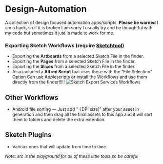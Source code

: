Design-Automation
=================

A collection of design focused automation apps/scripts. **Please be warned** I am a hack, so if it is broken I am sorry I usually try and be thoughtful with my code but sometimes it just is made to work for me.

### Exporting Sketch Workflows (require [Sketchtool](http://bohemiancoding.com/sketch/tool/))
* Exporting the **Artboards** from a selected Sketch File in the finder.
* Exporting the **Pages** from a selected Sketch File in the finder.
* Exporting the **Slices** from a selected Sketch File in the finder.
* Also included a **Alfred Script** that uses these with the "File Selection" Option
Can use Applescripts or install the Workflows and use them directly from the finder!!!!!
![Sketch Export Services Workflows](http://monosnap.com/image/88B9kA3QFmW2WXHzuVH7FLitrsOj13.png)

## Other Workflows
* Android file sorting — Just add "-[DPI size]" after your asset in generation and then drag all the final assets to this app and it will sort them to folders and delete the extra extention.

## Sketch Plugins
* Various ones that will update from time to time.

*Note: src is the playground for all of these little tools so be careful*
